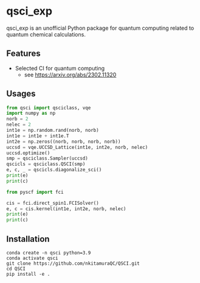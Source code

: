 # qsci_exp
qsci_exp is an unofficial Python package for quantum computing related to quantum chemical calculations.

## Features
- Selected CI for quantum computing
  - see https://arxiv.org/abs/2302.11320

## Usages

```python
from qsci import qsciclass, vqe
import numpy as np
norb = 2
nelec = 2
int1e = np.random.rand(norb, norb)
int1e = int1e + int1e.T
int2e = np.zeros((norb, norb, norb, norb))
uccsd = vqe.UCCSD_Lattice(int1e, int2e, norb, nelec)
uccsd.optimize()
smp = qsciclass.Sampler(uccsd)
qscicls = qsciclass.QSCI(smp)
e, c, _ = qscicls.diagonalize_sci()
print(e)
print(c)

from pyscf import fci

cis = fci.direct_spin1.FCISolver()
e, c = cis.kernel(int1e, int2e, norb, nelec)
print(e)
print(c)
```

## Installation

```shell
conda create -n qsci python=3.9
conda activate qsci
git clone https://github.com/nkitamuraQC/QSCI.git
cd QSCI
pip install -e .
```